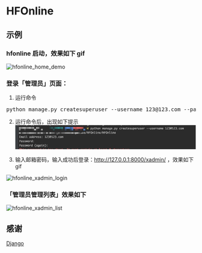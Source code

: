 # HFOnline

## 示例

### hfonline 启动，效果如下 gif 

![](https://qiniuc.hackfeng.cn/hfonline_home_demo.gif "hfonline_home_demo")


### 登录「管理员」页面：

1. 运行命令
<pre>
python manage.py createsuperuser --username 123@123.com --password 123456
</pre>

2. 运行命令后，出现如下提示
![](./images/hfonline_createsuperuser_demo.jpg "hfonline_createsuperuser_demo")

3. 输入邮箱密码，输入成功后登录：http://127.0.0.1:8000/xadmin/ ，效果如下 gif 

![](https://qiniuc.hackfeng.cn/hfonline_xadmin_login.gif "hfonline_xadmin_login")

### 「管理员管理列表」效果如下

![](https://qiniuc.hackfeng.cn/hfonline_xadmin_list.gif "hfonline_xadmin_list")

## 感谢
[Django](https://github.com/django/django)
